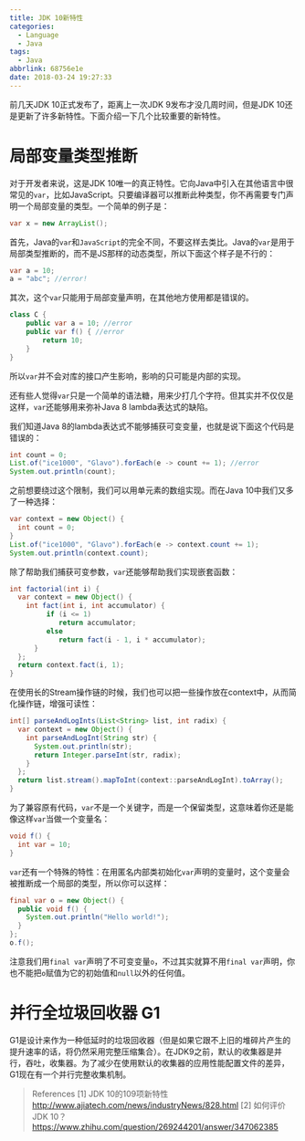 ```yaml
---
title: JDK 10新特性
categories:
  - Language
  - Java
tags:
  - Java
abbrlink: 68756e1e
date: 2018-03-24 19:27:33
---
```


前几天JDK 10正式发布了，距离上一次JDK 9发布才没几周时间，但是JDK 10还是更新了许多新特性。下面介绍一下几个比较重要的新特性。

# 局部变量类型推断

对于开发者来说，这是JDK 10唯一的真正特性。它向Java中引入在其他语言中很常见的`var`，比如JavaScript。只要编译器可以推断此种类型，你不再需要专门声明一个局部变量的类型。一个简单的例子是：

```java
var x = new ArrayList();
```

<!-- more -->

首先，Java的`var`和`JavaScript`的完全不同，不要这样去类比。Java的`var`是用于局部类型推断的，而不是JS那样的动态类型，所以下面这个样子是不行的：

```java
var a = 10;
a = "abc"; //error!
```

其次，这个`var`只能用于局部变量声明，在其他地方使用都是错误的。

```java
class C {
    public var a = 10; //error
    public var f() { //error
        return 10;
    }
}
```

所以`var`并不会对库的接口产生影响，影响的只可能是内部的实现。

还有些人觉得`var`只是一个简单的语法糖，用来少打几个字符。但其实并不仅仅是这样，`var`还能够用来弥补Java 8 lambda表达式的缺陷。

我们知道Java 8的lambda表达式不能够捕获可变变量，也就是说下面这个代码是错误的：

```java
int count = 0;
List.of("ice1000", "Glavo").forEach(e -> count += 1); //error
System.out.println(count);
```

之前想要绕过这个限制，我们可以用单元素的数组实现。而在Java 10中我们又多了一种选择：

```java
var context = new Object() {
  int count = 0;
}
List.of("ice1000", "Glavo").forEach(e -> context.count += 1);
System.out.println(context.count);
```

除了帮助我们捕获可变参数，`var`还能够帮助我们实现嵌套函数：

```java
int factorial(int i) {
  var context = new Object() {
    int fact(int i, int accumulator) {
         if (i <= 1)
            return accumulator;
         else
            return fact(i - 1, i * accumulator);
      }
  };
  return context.fact(i, 1);
}
```

在使用长的Stream操作链的时候，我们也可以把一些操作放在context中，从而简化操作链，增强可读性：

```java
int[] parseAndLogInts(List<String> list, int radix) {
  var context = new Object() {
    int parseAndLogInt(String str) {
      System.out.println(str);
      return Integer.parseInt(str, radix);
    }
  };
  return list.stream().mapToInt(context::parseAndLogInt).toArray();
}
```

为了兼容原有代码，`var`不是一个关键字，而是一个保留类型，这意味着你还是能像这样`var`当做一个变量名：

```java
void f() {
  int var = 10;
}
```

`var`还有一个特殊的特性：在用匿名内部类初始化`var`声明的变量时，这个变量会被推断成一个局部的类型，所以你可以这样：

```java
final var o = new Object() {
  public void f() {
    System.out.println("Hello world!");
  }
};
o.f();
```

注意我们用`final var`声明了不可变变量`o`，不过其实就算不用`final var`声明，你也不能把`o`赋值为它的初始值和`null`以外的任何值。

# 并行全垃圾回收器 G1

G1是设计来作为一种低延时的垃圾回收器（但是如果它跟不上旧的堆碎片产生的提升速率的话，将仍然采用完整压缩集合）。在JDK9之前，默认的收集器是并行，吞吐，收集器。为了减少在使用默认的收集器的应用性能配置文件的差异，G1现在有一个并行完整收集机制。

> References
> [1] JDK 10的109项新特性 http://www.ajiatech.com/news/industryNews/828.html
> [2] 如何评价JDK 10？ https://www.zhihu.com/question/269244201/answer/347062385

